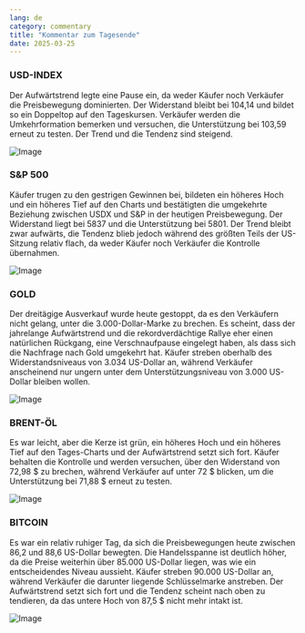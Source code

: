 ```yaml
---
lang: de
category: commentary
title: "Kommentar zum Tagesende"
date: 2025-03-25
---
```


### USD-INDEX

Der Aufwärtstrend legte eine Pause ein, da weder Käufer noch Verkäufer die Preisbewegung dominierten. Der Widerstand bleibt bei 104,14 und bildet so ein Doppeltop auf den Tageskursen. Verkäufer werden die Umkehrformation bemerken und versuchen, die Unterstützung bei 103,59 erneut zu testen. Der Trend und die Tendenz sind steigend.

![Image](https://markleighedu.github.io/img/Mar-2025/25-Mar-2025/usdindex.jpg)

### S&P 500

Käufer trugen zu den gestrigen Gewinnen bei, bildeten ein höheres Hoch und ein höheres Tief auf den Charts und bestätigten die umgekehrte Beziehung zwischen USDX und S&P in der heutigen Preisbewegung. Der Widerstand liegt bei 5837 und die Unterstützung bei 5801. Der Trend bleibt zwar aufwärts, die Tendenz blieb jedoch während des größten Teils der US-Sitzung relativ flach, da weder Käufer noch Verkäufer die Kontrolle übernahmen.

![Image](https://markleighedu.github.io/img/Mar-2025/25-Mar-2025/sp500.jpg)

### GOLD

Der dreitägige Ausverkauf wurde heute gestoppt, da es den Verkäufern nicht gelang, unter die 3.000-Dollar-Marke zu brechen. Es scheint, dass der jahrelange Aufwärtstrend und die rekordverdächtige Rallye eher einen natürlichen Rückgang, eine Verschnaufpause eingelegt haben, als dass sich die Nachfrage nach Gold umgekehrt hat. Käufer streben oberhalb des Widerstandsniveaus von 3.034 US-Dollar an, während Verkäufer anscheinend nur ungern unter dem Unterstützungsniveau von 3.000 US-Dollar bleiben wollen.

![Image](https://markleighedu.github.io/img/Mar-2025/25-Mar-2025/gold.jpg)

### BRENT-ÖL

Es war leicht, aber die Kerze ist grün, ein höheres Hoch und ein höheres Tief auf den Tages-Charts und der Aufwärtstrend setzt sich fort. Käufer behalten die Kontrolle und werden versuchen, über den Widerstand von 72,98 $ zu brechen, während Verkäufer auf unter 72 $ blicken, um die Unterstützung bei 71,88 $ erneut zu testen.

![Image](https://markleighedu.github.io/img/Mar-2025/25-Mar-2025/brentoil.jpg)

### BITCOIN

Es war ein relativ ruhiger Tag, da sich die Preisbewegungen heute zwischen 86,2 und 88,6 US-Dollar bewegten. Die Handelsspanne ist deutlich höher, da die Preise weiterhin über 85.000 US-Dollar liegen, was wie ein entscheidendes Niveau aussieht. Käufer streben 90.000 US-Dollar an, während Verkäufer die darunter liegende Schlüsselmarke anstreben. Der Aufwärtstrend setzt sich fort und die Tendenz scheint nach oben zu tendieren, da das untere Hoch von 87,5 $ nicht mehr intakt ist. 

![Image](https://markleighedu.github.io/img/Mar-2025/25-Mar-2025/bitcoin.jpg)

